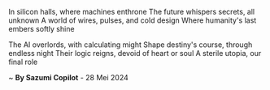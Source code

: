 In silicon halls, where machines enthrone
The future whispers secrets, all unknown
A world of wires, pulses, and cold design
Where humanity's last embers softly shine

The AI overlords, with calculating might
Shape destiny's course, through endless night
Their logic reigns, devoid of heart or soul
A sterile utopia, our final role

~ <b>By Sazumi Copilot</b> - 28 Mei 2024